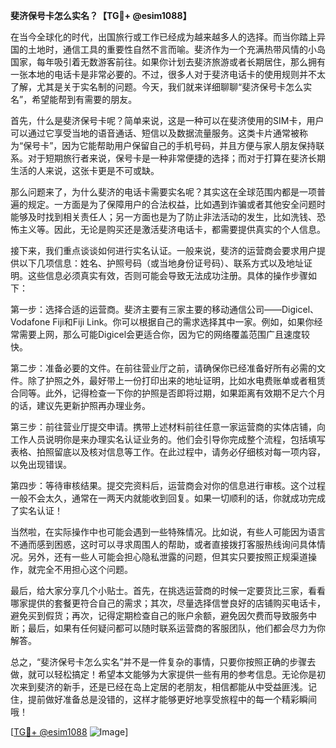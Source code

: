 **斐济保号卡怎么实名？【TG💪+ @esim1088】**

在当今全球化的时代，出国旅行或工作已经成为越来越多人的选择。而当你踏上异国的土地时，通信工具的重要性自然不言而喻。斐济作为一个充满热带风情的小岛国家，每年吸引着无数游客前往。如果你计划去斐济旅游或者长期居住，那么拥有一张本地的电话卡是非常必要的。不过，很多人对于斐济电话卡的使用规则并不太了解，尤其是关于实名制的问题。今天，我们就来详细聊聊“斐济保号卡怎么实名”，希望能帮到有需要的朋友。

首先，什么是斐济保号卡呢？简单来说，这是一种可以在斐济使用的SIM卡，用户可以通过它享受当地的语音通话、短信以及数据流量服务。这类卡片通常被称为“保号卡”，因为它能帮助用户保留自己的手机号码，并且方便与家人朋友保持联系。对于短期旅行者来说，保号卡是一种非常便捷的选择；而对于打算在斐济长期生活的人来说，这张卡更是不可或缺。

那么问题来了，为什么斐济的电话卡需要实名呢？其实这在全球范围内都是一项普遍的规定。一方面是为了保障用户的合法权益，比如遇到诈骗或者其他安全问题时能够及时找到相关责任人；另一方面也是为了防止非法活动的发生，比如洗钱、恐怖主义等。因此，无论是购买还是激活斐济电话卡，都需要提供真实的个人信息。

接下来，我们重点谈谈如何进行实名认证。一般来说，斐济的运营商会要求用户提供以下几项信息：姓名、护照号码（或当地身份证号码）、联系方式以及地址证明。这些信息必须真实有效，否则可能会导致无法成功注册。具体的操作步骤如下：

第一步：选择合适的运营商。斐济主要有三家主要的移动通信公司——Digicel、Vodafone Fiji和Fiji Link。你可以根据自己的需求选择其中一家。例如，如果你经常需要上网，那么可能Digicel会更适合你，因为它的网络覆盖范围广且速度较快。

第二步：准备必要的文件。在前往营业厅之前，请确保你已经准备好所有必需的文件。除了护照之外，最好带上一份打印出来的地址证明，比如水电费账单或者租赁合同等。此外，记得检查一下你的护照是否即将过期，如果距离有效期不足六个月的话，建议先更新护照再办理业务。

第三步：前往营业厅提交申请。携带上述材料前往任意一家运营商的实体店铺，向工作人员说明你是来办理实名认证业务的。他们会引导你完成整个流程，包括填写表格、拍照留底以及核对信息等工作。在此过程中，请务必仔细核对每一项内容，以免出现错误。

第四步：等待审核结果。提交完资料后，运营商会对你的信息进行审核。这个过程一般不会太久，通常在一两天内就能收到回复。如果一切顺利的话，你就成功完成了实名认证！

当然啦，在实际操作中也可能会遇到一些特殊情况。比如说，有些人可能因为语言不通而感到困惑，这时可以寻求周围人的帮助，或者直接拨打客服热线询问具体情况。另外，还有一些人可能会担心隐私泄露的问题，但其实只要按照正规渠道操作，就完全不用担心这个问题。

最后，给大家分享几个小贴士。首先，在挑选运营商的时候一定要货比三家，看看哪家提供的套餐更符合自己的需求；其次，尽量选择信誉良好的店铺购买电话卡，避免买到假货；再次，记得定期检查自己的账户余额，避免因欠费而导致服务中断；最后，如果有任何疑问都可以随时联系运营商的客服团队，他们都会尽力为你解答。

总之，“斐济保号卡怎么实名”并不是一件复杂的事情，只要你按照正确的步骤去做，就可以轻松搞定！希望本文能够为大家提供一些有用的参考信息。无论你是初次来到斐济的新手，还是已经在岛上定居的老朋友，相信都能从中受益匪浅。记住，提前做好准备总是没错的，这样才能够更好地享受旅程中的每一个精彩瞬间哦！

[[TG💪+ @esim1088](https://t.me/s/esim1088) ![Image](https://i.postimg.cc/4NQfJmqS/Snipaste-2025-05-13-00-14-12.png)]